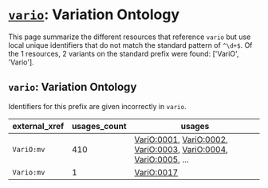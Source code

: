 # [`vario`](https://bioregistry.io/vario): Variation Ontology

This page summarize the different resources that reference `vario`
but use local unique identifiers that do not match the standard pattern of
`^\d+$`. Of the 1 resources,
2 variants on the standard prefix were found: ['VariO', 'Vario'].

## `vario`: Variation Ontology

Identifiers for this prefix are given incorrectly in `vario`.

| external_xref   |   usages_count | usages                                                                                                                                                                                                                                                   |
|-----------------|----------------|----------------------------------------------------------------------------------------------------------------------------------------------------------------------------------------------------------------------------------------------------------|
| `VariO:mv`      |            410 | [VariO:0001](https://bioregistry.io/VariO:0001), [VariO:0002](https://bioregistry.io/VariO:0002), [VariO:0003](https://bioregistry.io/VariO:0003), [VariO:0004](https://bioregistry.io/VariO:0004), [VariO:0005](https://bioregistry.io/VariO:0005), ... |
| `Vario:mv`      |              1 | [VariO:0017](https://bioregistry.io/VariO:0017)                                                                                                                                                                                                          |

